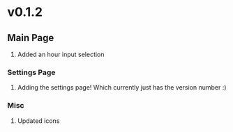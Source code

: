 # v0.1.2

## Main Page
1. Added an hour input selection

### Settings Page
1. Adding the settings page! Which currently just has the version number :)

### Misc
1. Updated icons
